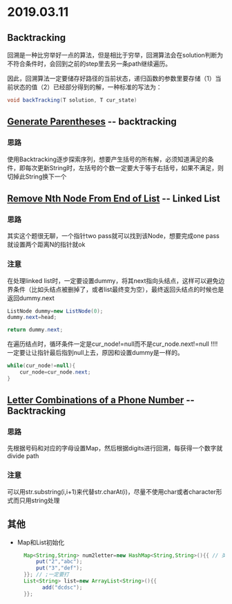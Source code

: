# 2019.03.11

## Backtracking

回溯是一种比穷举好一点的算法，但是相比于穷举，回溯算法会在solution判断为不符合条件时，会回到之前的step里去另一条path继续遍历。

因此，回溯算法一定要储存好路径的当前状态，递归函数的参数里要存储（1）当前状态的值（2）已经部分得到的解，一种标准的写法为：

~~~java
void backTracking(T solution, T cur_state)
~~~



## [Generate Parentheses](https://leetcode.com/problems/generate-parentheses) -- backtracking

### 思路

使用Backtracking逐步探索序列，想要产生括号的所有解，必须知道满足的条件，即每次更新String时，左括号的个数一定要大于等于右括号，如果不满足，则切掉此String换下一个



## [Remove Nth Node From End of List](https://leetcode.com/problems/remove-nth-node-from-end-of-list)  -- Linked List

### 思路

其实这个题很无聊，一个指针two pass就可以找到该Node，想要完成one pass就设置两个距离N的指针就ok

### 注意

在处理linked list时，一定要设置dummy，将其next指向头结点，这样可以避免边界条件（比如头结点被删掉了，或者list最终变为空），最终返回头结点的时候也是返回dummy.next

~~~java
ListNode dummy=new ListNode(0);
dummy.next=head;

return dummy.next;
~~~

在遍历结点时，循环条件一定是cur_node!=null而不是cur_node.next!=null !!!! 一定要让让指针最后指到null上去，原因和设置dummy是一样的。

~~~java
while(cur_node!=null){
    cur_node=cur_node.next;
}
~~~



## [Letter Combinations of a Phone Number](https://leetcode.com/problems/letter-combinations-of-a-phone-number) -- Backtracking

### 思路

先根据号码和对应的字母设置Map，然后根据digits进行回溯，每获得一个数字就divide path

### 注意

可以用str.substring(i,i+1)来代替str.charAt(i)，尽量不使用char或者character形式而只用string处理





## 其他

- Map和List初始化

  ~~~java
  	Map<String,String> num2letter=new HashMap<String,String>(){{ // 类型一定要声明
  		put("2","abc");
  		put("3","def");
  	}};	// ;一定要打
  	List<String> list=new ArrayList<String>(){{
          add("dcdsc");
  	}};
  ~~~

  